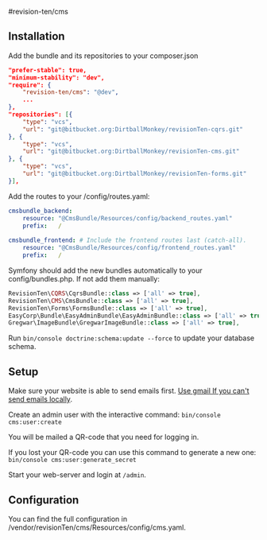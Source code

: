 #revision-ten/cms

## Installation


Add the bundle and its repositories to your composer.json
```JSON
"prefer-stable": true,
"minimum-stability": "dev",
"require": {
    "revision-ten/cms": "@dev",
    ...
},
"repositories": [{
    "type": "vcs",
    "url": "git@bitbucket.org:DirtballMonkey/revisionTen-cqrs.git"
}, {
    "type": "vcs",
    "url": "git@bitbucket.org:DirtballMonkey/revisionTen-cms.git"
}, {
    "type": "vcs",
    "url": "git@bitbucket.org:DirtballMonkey/revisionTen-forms.git"
}],
```


Add the routes to your /config/routes.yaml:
```YAML
cmsbundle_backend:
    resource: "@CmsBundle/Resources/config/backend_routes.yaml"
    prefix:   /
    
cmsbundle_frontend: # Include the frontend routes last (catch-all).
    resource: "@CmsBundle/Resources/config/frontend_routes.yaml"
    prefix:   /

```

Symfony should add the new bundles automatically to your config/bundles.php.
If not add them manually:
```PHP
RevisionTen\CQRS\CqrsBundle::class => ['all' => true],
RevisionTen\CMS\CmsBundle::class => ['all' => true],
RevisionTen\Forms\FormsBundle::class => ['all' => true],
EasyCorp\Bundle\EasyAdminBundle\EasyAdminBundle::class => ['all' => true],
Gregwar\ImageBundle\GregwarImageBundle::class => ['all' => true],
```

Run `bin/console doctrine:schema:update --force` to update your database schema.

## Setup

Make sure your website is able to send emails first. [Use gmail If you can't send emails locally](https://symfony.com/doc/current/email.html#using-gmail-to-send-emails).

Create an admin user with the interactive command: `bin/console cms:user:create`

You will be mailed a QR-code that you need for logging in.

If you lost your QR-code you can use this command to generate a new one: `bin/console cms:user:generate_secret`

Start your web-server and login at `/admin`.

## Configuration

You can find the full configuration in /vendor/revisionTen/cms/Resources/config/cms.yaml.
